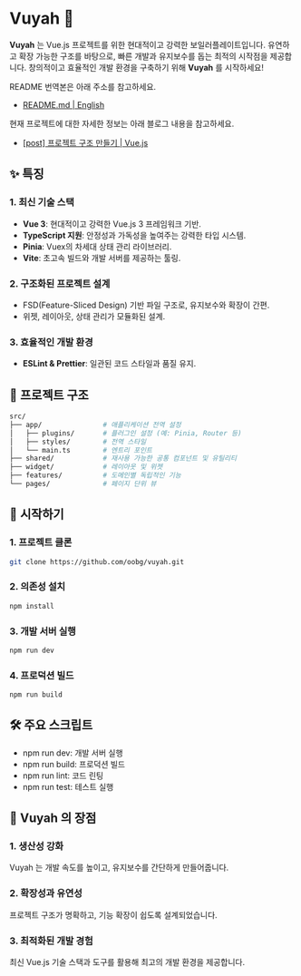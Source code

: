 # Vuyah 🚀

**Vuyah** 는 Vue.js 프로젝트를 위한 현대적이고 강력한 보일러플레이트입니다.
유연하고 확장 가능한 구조를 바탕으로, 빠른 개발과 유지보수를 돕는 최적의 시작점을 제공합니다.
창의적이고 효율적인 개발 환경을 구축하기 위해 **Vuyah** 를 시작하세요!

README 번역본은 아래 주소를 참고하세요.

- [README.md | English](/README.md)

현재 프로젝트에 대한 자세한 정보는 아래 블로그 내용을 참고하세요.

- [[post] 프로젝트 구조 만들기 | Vue.js](https://blog.osb.im/posts/vuejs/0)

## ✨ 특징

### 1. 최신 기술 스택

- **Vue 3**: 현대적이고 강력한 Vue.js 3 프레임워크 기반.
- **TypeScript 지원**: 안정성과 가독성을 높여주는 강력한 타입 시스템.
- **Pinia**: Vuex의 차세대 상태 관리 라이브러리.
- **Vite**: 초고속 빌드와 개발 서버를 제공하는 툴링.

### 2. 구조화된 프로젝트 설계

- FSD(Feature-Sliced Design) 기반 파일 구조로, 유지보수와 확장이 간편.
- 위젯, 레이아웃, 상태 관리가 모듈화된 설계.

### 3. 효율적인 개발 환경

- **ESLint & Prettier**: 일관된 코드 스타일과 품질 유지.

[// not support]: # (- **Vitest**: 유닛 테스트를 간단하고 빠르게 설정.)
[// not support]: # (- **Cypress**: 선택적 E2E 테스트 지원으로 품질 보증.)

## 📂 프로젝트 구조

```bash
src/
├── app/               # 애플리케이션 전역 설정
│   ├── plugins/       # 플러그인 설정 (예: Pinia, Router 등)
│   ├── styles/        # 전역 스타일
│   └── main.ts        # 엔트리 포인트
├── shared/            # 재사용 가능한 공통 컴포넌트 및 유틸리티
├── widget/            # 레이아웃 및 위젯
├── features/          # 도메인별 독립적인 기능
└── pages/             # 페이지 단위 뷰
```

## 🚀 시작하기

### 1. 프로젝트 클론

```bash
git clone https://github.com/oobg/vuyah.git
```

### 2. 의존성 설치
```bash
npm install
```

### 3. 개발 서버 실행
```bash
npm run dev
```

### 4. 프로덕션 빌드
```bash
npm run build
```

## 🛠️ 주요 스크립트

- npm run dev: 개발 서버 실행
- npm run build: 프로덕션 빌드
- npm run lint: 코드 린팅
- npm run test: 테스트 실행

## 🌟 Vuyah 의 장점

### 1. 생산성 강화

Vuyah 는 개발 속도를 높이고, 유지보수를 간단하게 만들어줍니다.

### 2. 확장성과 유연성

프로젝트 구조가 명확하고, 기능 확장이 쉽도록 설계되었습니다.

### 3. 최적화된 개발 경험

최신 Vue.js 기술 스택과 도구를 활용해 최고의 개발 환경을 제공합니다.